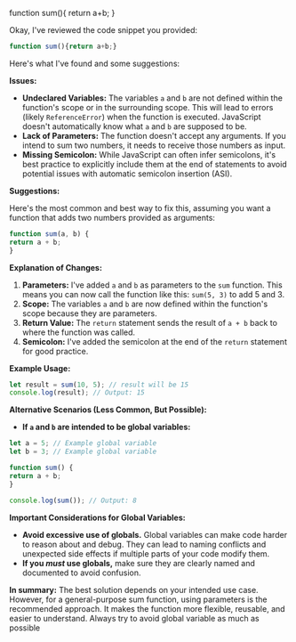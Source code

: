 function sum(){
    return a+b;
}


Okay, I've reviewed the code snippet you provided:

```javascript
function sum(){return a+b;}
```

Here's what I've found and some suggestions:

**Issues:**

* **Undeclared Variables:** The variables `a` and `b` are not defined within the function's scope or in the surrounding
scope. This will lead to errors (likely `ReferenceError`) when the function is executed. JavaScript doesn't
automatically know what `a` and `b` are supposed to be.
* **Lack of Parameters:** The function doesn't accept any arguments. If you intend to sum two numbers, it needs to
receive those numbers as input.
* **Missing Semicolon:** While JavaScript can often infer semicolons, it's best practice to explicitly include them at
the end of statements to avoid potential issues with automatic semicolon insertion (ASI).

**Suggestions:**

Here's the most common and best way to fix this, assuming you want a function that adds two numbers provided as
arguments:

```javascript
function sum(a, b) {
return a + b;
}
```

**Explanation of Changes:**

1. **Parameters:** I've added `a` and `b` as parameters to the `sum` function. This means you can now call the function
like this: `sum(5, 3)` to add 5 and 3.
2. **Scope:** The variables `a` and `b` are now defined within the function's scope because they are parameters.
3. **Return Value:** The `return` statement sends the result of `a + b` back to where the function was called.
4. **Semicolon:** I've added the semicolon at the end of the `return` statement for good practice.

**Example Usage:**

```javascript
let result = sum(10, 5); // result will be 15
console.log(result); // Output: 15
```

**Alternative Scenarios (Less Common, But Possible):**

* **If `a` and `b` are intended to be global variables:**

```javascript
let a = 5; // Example global variable
let b = 3; // Example global variable

function sum() {
return a + b;
}

console.log(sum()); // Output: 8
```

**Important Considerations for Global Variables:**

* **Avoid excessive use of globals.** Global variables can make code harder to reason about and debug. They can lead to
naming conflicts and unexpected side effects if multiple parts of your code modify them.
* **If you *must* use globals,** make sure they are clearly named and documented to avoid confusion.

**In summary:** The best solution depends on your intended use case. However, for a general-purpose sum function, using
parameters is the recommended approach. It makes the function more flexible, reusable, and easier to understand. Always
try to avoid global variable as much as possible